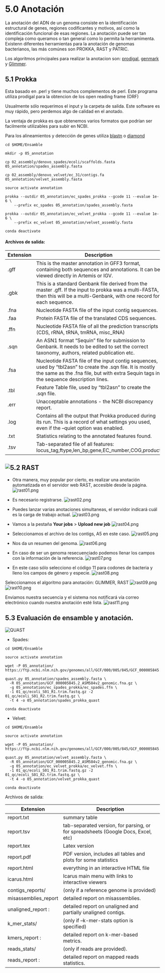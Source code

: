 # 5.0 Anotación

La anotación del ADN de un genoma consiste en la identificación estructural de genes, regiones codificantes y motivos, así como la identificación funcional de esas regiones. La anotación puede ser tan compleja como queramos o tan general como lo permita la herramimenta. 
Existenn diferentes herramientas para la anotación de genomas bacterianos, las más comúnes son PROKKA, RAST y PATRIC.

Los algoritmos principales para realizar la anotacion son: [prodigal](https://github.com/hyattpd/Prodigal), [genmark](http://exon.gatech.edu/GeneMark/) y 
[Glimmer](http://ccb.jhu.edu/software/glimmer/index.shtml).


## 5.1 Prokka

Esta basado en .perl y tiene muchos complementos de perl.
Este programa utiliza prodigal para la obtencion de los open reading frame (ORF)

Usualmente sólo requerimos el input y la carpeta de salida. Este software es muy rápido, pero perdemos algo de calidad en el anotado.

La ventaja de prokka es que obtenemos varios formatos que podrían ser facilmente utilizables para subir en NCBI.

Para los alineamientos y detección de genes utiliza [blastn](https://www.ncbi.nlm.nih.gov/books/NBK569856/) o [diamond](https://github.com/bbuchfink/diamond)

```
cd $HOME/Ensamble

mkdir -p 05_annotation

cp 02_assembly/denovo_spades/ecoli/scaffolds.fasta 05_annotation/spades_assembly.fasta

cp 02_assembly/denovo_velvet/ec_31/contigs.fa 05_annotation/velvet_assembly.fasta

source activate annotation

prokka --outdir 05_annotation/ec_spades_prokka --gcode 11 --evalue 1e-6 \
    --prefix ec_spades 05_annotation/spades_assembly.fasta

prokka --outdir 05_annotation/ec_velvet_prokka --gcode 11 --evalue 1e-6 \
    --prefix ec_velvet 05_annotation/velvet_assembly.fasta

conda deactivate
```

#### Archivos de salida:

|Extension | Description |
| --- | --- |
|.gff	| This is the master annotation in GFF3 format, containing both sequences and annotations. It can be viewed directly in Artemis or IGV. |
|.gbk	| This is a standard Genbank file derived from the master .gff. If the input to prokka was a multi-FASTA, then this will be a multi-Genbank, with one record for each sequence. |
|.fna |	Nucleotide FASTA file of the input contig sequences. |
|.faa	| Protein FASTA file of the translated CDS sequences. |
|.ffn	| Nucleotide FASTA file of all the prediction transcripts (CDS, rRNA, tRNA, tmRNA, misc_RNA) |
|.sqn	| An ASN1 format “Sequin” file for submission to Genbank. It needs to be edited to set the correct taxonomy, authors, related publication etc. |
|.fsa	| Nucleotide FASTA file of the input contig sequences, used by “tbl2asn” to create the .sqn file. It is mostly the same as the .fna file, but with extra Sequin tags in the sequence description lines. |
|.tbl	| Feature Table file, used by “tbl2asn” to create the .sqn file. |
|.err	| Unacceptable annotations - the NCBI discrepancy report. |
|.log	| Contains all the output that Prokka produced during its run. This is a record of what settings you used, even if the –quiet option was enabled. |
|.txt	| Statistics relating to the annotated features found. |
|.tsv	| Tab-separated file of all features: locus_tag,ftype,len_bp,gene,EC_number,COG,product |

## ![5.2 RAST](http://rast.nmpdr.org/])

+ Otra manera, muy popular por cierto, es realizar una anotación automatizada en el servidor web RAST,
accesible desde la página.
![rast01.png](rast01.png)

+ Es necesario registrarse.
![rast02.png](rast02.png)

+ Puedes lanzar varias anotaciones simultaneas, el servidor indicará cuál es la carga de trabajo actual.
![rast03.png](rast03.png)

+ Vamos a la pestaña **Your jobs** > **Upload new job**
![rast04.png](rast04.png)

+ Seleccionamos el archivo de los contigs, A5 en este caso.
![rast05.png](rast05.png)

+ Nos da un resumen del genoma.
![rast06.png](rast06.png)

+ En caso de ser un genoma resecuenciado podemos llenar los campos con la información de la referencia.
![rast07.png](rast07.png)

+ En este caso sólo selecciono el código 11 para codones de bacteria y lleno los campos de género y especie.
![rast08.png](rast08.png)

Seleccionamos el algoritmo para anotación: GLIMMER, RAST
![rast09.png](rast09.png)
![rast10.png](rast10.png)

Enviamos nuestra secuencia y el sistema nos notificará vía correo electrónico cuando nuestra anotación esté lista.
![rast11.png](rast11.png)

## 5.3 Evaluación de ensamble y anotación.

![QUAST](http://quast.sourceforge.net/)

+ Spades:

```
cd $HOME/Ensamble

source activate annotation

wget -P 05_annotation/ https://ftp.ncbi.nlm.nih.gov/genomes/all/GCF/000/005/845/GCF_000005845.2_ASM584v2/GCF_000005845.2_ASM584v2_genomic.fna.gz

quast.py 05_annotation/spades_assembly.fasta \
  -R 05_annotation/GCF_000005845.2_ASM584v2_genomic.fna.gz \
  -g 05_annotation/ec_spades_prokka/ec_spades.ffn \
  -1 01_qc/ecoli_S01_R1.trim.fastq.gz -2 01_qc/ecoli_S01_R2.trim.fastq.gz \
  -t 4 -o 05_annotation/spades_prokka_quast

conda deactivate
```

+ Velvet:

```
cd $HOME/Ensamble

source activate annotation

wget -P 05_annotation/ https://ftp.ncbi.nlm.nih.gov/genomes/all/GCF/000/005/845/GCF_000005845.2_ASM584v2/GCF_000005845.2_ASM584v2_genomic.fna.gz

quast.py 05_annotation/velvet_assembly.fasta \
  -R 05_annotation/GCF_000005845.2_ASM584v2_genomic.fna.gz \
  -g 05_annotation/ec_velvet_prokka/ec_velvet.ffn \
  -1 01_qc/ecoli_S01_R1.trim.fastq.gz -2 01_qc/ecoli_S01_R2.trim.fastq.gz \
  -t 4 -o 05_annotation/velvet_prokka_quast

conda deactivate
```

Archivos de salida:

|Extension |	Description |
| --- | --- |
|report.txt |	summary table |
|report.tsv	|tab-separated version, for parsing, or for spreadsheets (Google Docs, Excel, etc) |
|report.tex	|Latex version |
|report.pdf	|PDF version, includes all tables and plots for some statistics |
|report.html |	everything in an interactive HTML file |
|icarus.html |	Icarus main menu with links to interactive viewers |
|contigs_reports/ |	(only if a reference genome is provided) |
|misassemblies_report |	detailed report on misassemblies. |
|unaligned_report :	| detailed report on unaligned and partially unaligned contigs. |
|k_mer_stats/	| (only if –k-mer-stats option is specified) |
|kmers_report : | 	detailed report on k-mer-based metrics. |
|reads_stats/	| (only if reads are provided). |
|reads_report :	| detailed report on mapped reads statistics. |
